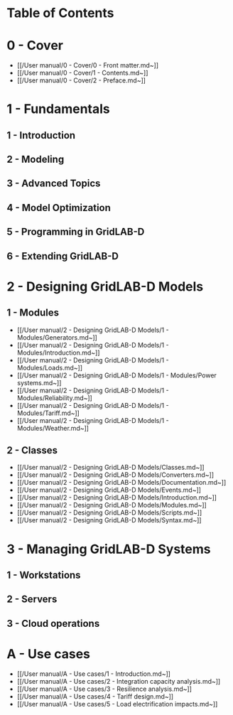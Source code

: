 # Table of Contents

# 0 - Cover
  - [[/User manual/0 - Cover/0 - Front matter.md~]]
  - [[/User manual/0 - Cover/1 - Contents.md~]]
  - [[/User manual/0 - Cover/2 - Preface.md~]]

# 1 - Fundamentals

## 1 - Introduction

## 2 - Modeling

## 3 - Advanced Topics

## 4 - Model Optimization

## 5 - Programming in GridLAB-D

## 6 - Extending GridLAB-D

# 2 - Designing GridLAB-D Models

## 1 - Modules
  - [[/User manual/2 - Designing GridLAB-D Models/1 - Modules/Generators.md~]]
  - [[/User manual/2 - Designing GridLAB-D Models/1 - Modules/Introduction.md~]]
  - [[/User manual/2 - Designing GridLAB-D Models/1 - Modules/Loads.md~]]
  - [[/User manual/2 - Designing GridLAB-D Models/1 - Modules/Power systems.md~]]
  - [[/User manual/2 - Designing GridLAB-D Models/1 - Modules/Reliability.md~]]
  - [[/User manual/2 - Designing GridLAB-D Models/1 - Modules/Tariff.md~]]
  - [[/User manual/2 - Designing GridLAB-D Models/1 - Modules/Weather.md~]]

## 2 - Classes
  - [[/User manual/2 - Designing GridLAB-D Models/Classes.md~]]
  - [[/User manual/2 - Designing GridLAB-D Models/Converters.md~]]
  - [[/User manual/2 - Designing GridLAB-D Models/Documentation.md~]]
  - [[/User manual/2 - Designing GridLAB-D Models/Events.md~]]
  - [[/User manual/2 - Designing GridLAB-D Models/Introduction.md~]]
  - [[/User manual/2 - Designing GridLAB-D Models/Modules.md~]]
  - [[/User manual/2 - Designing GridLAB-D Models/Scripts.md~]]
  - [[/User manual/2 - Designing GridLAB-D Models/Syntax.md~]]

# 3 - Managing GridLAB-D Systems

## 1 - Workstations

## 2 - Servers

## 3 - Cloud operations

# A - Use cases
  - [[/User manual/A - Use cases/1 - Introduction.md~]]
  - [[/User manual/A - Use cases/2 - Integration capacity analysis.md~]]
  - [[/User manual/A - Use cases/3 - Resilience analysis.md~]]
  - [[/User manual/A - Use cases/4 - Tariff design.md~]]
  - [[/User manual/A - Use cases/5 - Load electrification impacts.md~]]

